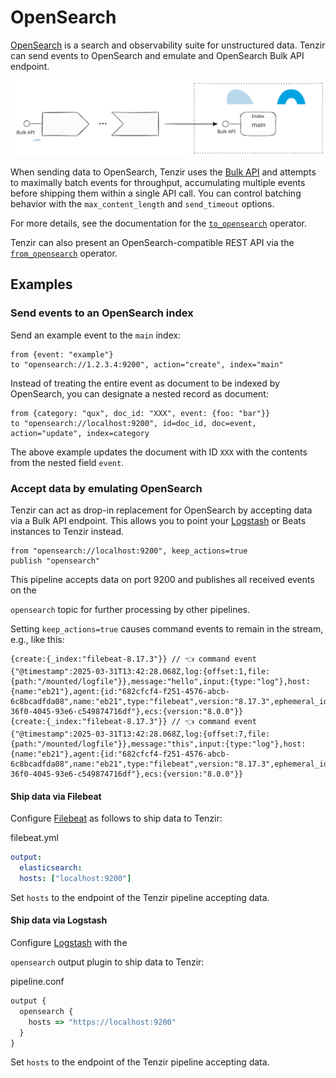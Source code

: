 # OpenSearch

[OpenSearch](https://opensearch.org) is a search and observability suite for unstructured data. Tenzir can send events to OpenSearch and emulate and OpenSearch Bulk API endpoint.

![How to send and receive data](/pr-preview/pr-116/_astro/opensearch.dpUdbHQj_19DKCs.svg)

When sending data to OpenSearch, Tenzir uses the [Bulk API](https://opensearch.org/docs/latest/api-reference/document-apis/bulk/) and attempts to maximally batch events for throughput, accumulating multiple events before shipping them within a single API call. You can control batching behavior with the `max_content_length` and `send_timeout` options.

For more details, see the documentation for the [`to_opensearch`](/reference/operators/to_opensearch) operator.

Tenzir can also present an OpenSearch-compatible REST API via the [`from_opensearch`](/reference/operators/from_opensearch) operator.

## Examples

### Send events to an OpenSearch index

Send an example event to the `main` index:

```tql
from {event: "example"}
to "opensearch://1.2.3.4:9200", action="create", index="main"
```

Instead of treating the entire event as document to be indexed by OpenSearch, you can designate a nested record as document:

```tql
from {category: "qux", doc_id: "XXX", event: {foo: "bar"}}
to "opensearch://localhost:9200", id=doc_id, doc=event, action="update", index=category
```

The above example updates the document with ID `XXX` with the contents from the nested field `event`.

### Accept data by emulating OpenSearch

Tenzir can act as drop-in replacement for OpenSearch by accepting data via a Bulk API endpoint. This allows you to point your [Logstash](https://opensearch.org/docs/latest/tools/logstash/index/) or Beats instances to Tenzir instead.

```tql
from "opensearch://localhost:9200", keep_actions=true
publish "opensearch"
```

This pipeline accepts data on port 9200 and publishes all received events on the

`opensearch` topic for further processing by other pipelines.

Setting `keep_actions=true` causes command events to remain in the stream, e.g., like this:

```tql
{create:{_index:"filebeat-8.17.3"}} // 👈 command event
{"@timestamp":2025-03-31T13:42:28.068Z,log:{offset:1,file:{path:"/mounted/logfile"}},message:"hello",input:{type:"log"},host:{name:"eb21"},agent:{id:"682cfcf4-f251-4576-abcb-6c8bcadfda08",name:"eb21",type:"filebeat",version:"8.17.3",ephemeral_id:"17f74f6e-36f0-4045-93e6-c549874716df"},ecs:{version:"8.0.0"}}
{create:{_index:"filebeat-8.17.3"}} // 👈 command event
{"@timestamp":2025-03-31T13:42:28.068Z,log:{offset:7,file:{path:"/mounted/logfile"}},message:"this",input:{type:"log"},host:{name:"eb21"},agent:{id:"682cfcf4-f251-4576-abcb-6c8bcadfda08",name:"eb21",type:"filebeat",version:"8.17.3",ephemeral_id:"17f74f6e-36f0-4045-93e6-c549874716df"},ecs:{version:"8.0.0"}}
```

#### Ship data via Filebeat

Configure [Filebeat](https://www.elastic.co/beats/filebeat) as follows to ship data to Tenzir:

filebeat.yml

```yaml
output:
  elasticsearch:
  hosts: ["localhost:9200"]
```

Set `hosts` to the endpoint of the Tenzir pipeline accepting data.

#### Ship data via Logstash

Configure [Logstash](https://opensearch.org/docs/latest/tools/logstash/ship-to-opensearch/) with the

`opensearch` output plugin to ship data to Tenzir:

pipeline.conf

```javascript
output {
  opensearch {
    hosts => "https://localhost:9200"
  }
}
```

Set `hosts` to the endpoint of the Tenzir pipeline accepting data.